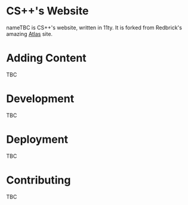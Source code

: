 # CS++'s Website

nameTBC is CS++'s website, written in 11ty.
It is forked from Redbrick's amazing [Atlas](https://github.com/redbrick/atlas) site.

# Adding Content
TBC

# Development
TBC

# Deployment
TBC

# Contributing
TBC